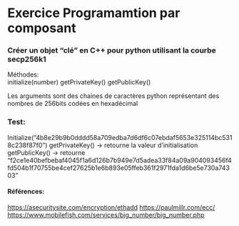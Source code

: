 # Exercice Programamtion par composant

### Créer un objet “clé” en C++ pour python utilisant la courbe secp256k1

Méthodes:  
initialize(number)
getPrivateKey()
getPublicKey()

Les arguments sont des chaines de caractères python représentant des nombres de 256bits codées en hexadécimal

### Test:
Initialize(”4b8e29b9b0dddd58a709edba7d6df6c07ebdaf5653e325114bc5318c238f87f0”)
getPrivateKey() -> retourne la valeur d’initialisation
getPublicKey() -> retourne “f2ce1e40befbebaf4045f1a6d126b7b949e7d5adea33f84a09a904093456f4fd504b1f70755be4cef27625b1e6b893e05ffeb361f2971fda1d6be5e730a74303”

#### Références: 
https://asecuritysite.com/encryption/ethadd
https://paulmillr.com/ecc/
https://www.mobilefish.com/services/big_number/big_number.php
